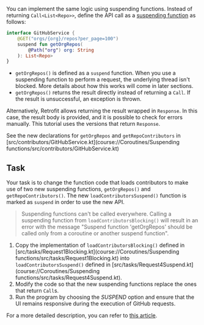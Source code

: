 You can implement the same logic using suspending functions. Instead of returning `Call<List<Repo>>`, define the API
call as a [suspending function](https://kotlinlang.org/docs/composing-suspending-functions.html) as follows:

```kotlin
interface GitHubService {
    @GET("orgs/{org}/repos?per_page=100")
    suspend fun getOrgRepos(
        @Path("org") org: String
    ): List<Repo>
}
```

* `getOrgRepos()` is defined as a `suspend` function. When you use a suspending function to perform a request, the
  underlying thread isn't blocked. More details about how this works will come in later sections.
* `getOrgRepos()` returns the result directly instead of returning a `Call`. If the result is unsuccessful, an
  exception is thrown.

Alternatively, Retrofit allows returning the result wrapped in `Response`. In this case, the result body is
provided, and it is possible to check for errors manually. This tutorial uses the versions that return `Response`.

See the new declarations for `getOrgRepos` and `getRepoContributors` in [src/contributors/GitHubService.kt](course://Coroutines/Suspending functions/src/contributors/GitHubService.kt)

## Task

Your task is to change the function code that loads contributors to make use of two new suspending functions,
`getOrgRepos()` and `getRepoContributors()`. The new `loadContributorsSuspend()` function is marked as `suspend` in order to use the
new API.

> Suspending functions can't be called everywhere. Calling a suspending function from `loadContributorsBlocking()` will
> result in an error with the message "Suspend function 'getOrgRepos' should be called only from a coroutine or another
> suspend function".


1. Copy the implementation of `loadContributorsBlocking()` defined in [src/tasks/Request1Blocking.kt](course://Coroutines/Suspending functions/src/tasks/Request1Blocking.kt)
   into `loadContributorsSuspend()` defined in [src/tasks/Request4Suspend.kt](course://Coroutines/Suspending functions/src/tasks/Request4Suspend.kt).
2. Modify the code so that the new suspending functions replace the ones that return `Call`s.
3. Run the program by choosing the _SUSPEND_ option and ensure that the UI remains responsive during the execution of GitHub requests.   

For a more detailed description, you can refer to [this article](https://kotlinlang.org/docs/coroutines-and-channels.html#suspending-functions).
